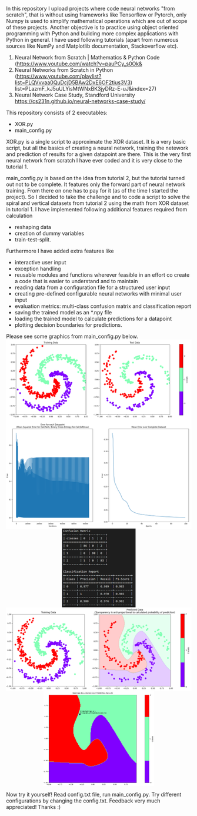 In this repository I upload projects where code neural networks "from scratch", that is without using frameworks like Tensorflow or Pytorch, only Numpy is used to simplify mathematical operations which are out of scope of these projects. Another objective is to practice using object oriented programming with Python and building more complex applications with Python in general. I have used following tutorials (apart from numerous sources like NumPy and Matplotlib documentation, Stackoverflow etc).
1. Neural Network from Scratch | Mathematics & Python Code (https://www.youtube.com/watch?v=pauPCy_s0Ok&
2. Neural Networks from Scratch in Python (https://www.youtube.com/playlist?list=PLQVvvaa0QuDcjD5BAw2DxE6OF2tius3V3)
list=PLazmF_kJ5uULYisMtWNxBK3jyDRz-E-uJ&index=27)
3. Neural Network Case Study, Standford University https://cs231n.github.io/neural-networks-case-study/


This repository consists of 2 executables:
- XOR.py
- main_config.py

XOR.py is a single script to approximate the XOR dataset. It is a very basic script, but all the basics of creating a neural network, training the netework and prediction of results for a given datapoint are there. This is the very first neural network from scratch I have ever coded and it is very close to the tutorial 1.

main_config.py is based on the idea from tutorial 2, but the tutorial turned out not to be complete. It features only the forward part of neural network training. From there on one has to pay for it (as of the time I started the project). So I decided to take the challenge and to code a script to solve the spiral and vertical datasets from tutorial 2 using the math from XOR dataset in tutorial 1. I have implemented following additional features required from calculation 
- reshaping data
- creation of dummy variables
- train-test-split. 

Furthermore I have added extra features like 
- interactive user input 
- exception handling
- reusable modules and functions wherever feasible in an effort co create a code that is easier to understand and to maintain
- reading data from a configuration file for a structured user input
- creating pre-defined configurable neural networks with minimal user input
- evaluation metrics: multi-class confusion matrix and classification report
- saving the trained model as an *.npy file 
- loading the trained model to calculate predictions for a datapoint
- plotting decision boundaries for predictions.

Please see some graphics from main_config.py below.
<img src="Pics/data.png" width="600" style="display: block; margin: 0 auto">
<img src="Pics/training.png" width="600" style="display: block; margin: 0 auto">
<img src="Pics/evaluation.png" width="200" style="display: block; margin: 0 auto">
<img src="Pics/testing.png" width="600" style="display: block; margin: 0 auto">
<img src="Pics/predicting.png" width="300" style="display: block; margin: 0 auto">

Now try it yourself! Read config.txt file, run main_config.py. Try different configurations by changing the config.txt. Feedback very much appreciated! Thanks :)